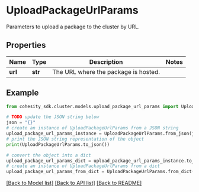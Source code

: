 # UploadPackageUrlParams

Parameters to upload a package to the cluster by URL.

## Properties

Name | Type | Description | Notes
------------ | ------------- | ------------- | -------------
**url** | **str** | The URL where the package is hosted. | 

## Example

```python
from cohesity_sdk.cluster.models.upload_package_url_params import UploadPackageUrlParams

# TODO update the JSON string below
json = "{}"
# create an instance of UploadPackageUrlParams from a JSON string
upload_package_url_params_instance = UploadPackageUrlParams.from_json(json)
# print the JSON string representation of the object
print(UploadPackageUrlParams.to_json())

# convert the object into a dict
upload_package_url_params_dict = upload_package_url_params_instance.to_dict()
# create an instance of UploadPackageUrlParams from a dict
upload_package_url_params_from_dict = UploadPackageUrlParams.from_dict(upload_package_url_params_dict)
```
[[Back to Model list]](../README.md#documentation-for-models) [[Back to API list]](../README.md#documentation-for-api-endpoints) [[Back to README]](../README.md)


